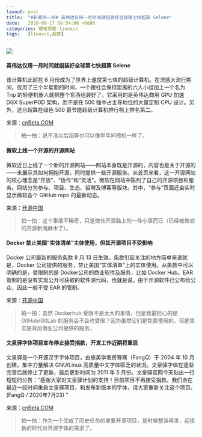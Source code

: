 ```yaml
---
layout: post
title:	"#新闻拍一拍# 英伟达仅用一月时间就组装好全球第七快超算 Selene"
date:	2020-08-17 08:54:06 +0800 
categories:	硬核观察 linuxcn 
tags:	[linuxcn,超算]
---
```



![](/Asserts/Images//attachment/album/202008/17/085356newtv214yeus6d31.jpg)


#### 英伟达仅用一月时间就组装好全球第七快超算 Selene


该计算机此前在 6 月份成为了世界上速度第七快的超级计算机。在流感大流行期间，仅用了三个半星期的时间，一个跟社会保持距离的六人小组加上一个名为 Trip 的轻便机器人就把整个东西组装好了。它采用的是英伟达商用 GPU 加速 DGX SuperPOD 架构，而不是在 500 强中占主导地位的大量定制 CPU 设计。另外，这台超算在绿色 500 最节能超级计算机排行榜上排名第二。


来源：[cnBeta.COM](https://www.cnbeta.com/articles/tech/1016283.htm)



> 
> 拍一拍：说不准以后超算也可以像早年间攒机一样了。
> 
> 
> 


#### 微软上线一个开源的开源网站


微软近日上线了一个新的开源网站——网站本身既是开源的，内容也是关于开源的——来展示其如何拥抱开源，同时提供一些开源服务。从首页来看，这一开源网站的核心理念是“开放”、“协作”和“灵活”。微软在网站中陈列了自己的开源项目和服务。网站分为参与、项目、生态、招聘及博客等版块。其中，“参与”页面还会实时显示微软各个 GitHub repo 的最新动态。


来源：[开源中国](https://www.oschina.net/news/117949/about-opensource-microsoft-com)



> 
> 拍一拍：这个事情不稀奇，只是微软开源路上的一件小事而已（已经被微软的开源新闻麻木了）。
> 
> 
> 


#### Docker 禁止美国“实体清单”主体使用，但其开源项目不受影响


Docker 公司最新的服务条款 8 月 13 日生效。条款引起关注的地方简单来说就是，Docker 公司提供的服务，禁止美国“实体清单”上的实体使用。从条款中可以明确的是，受限制的是 Docker公司的商业软件及服务，比如 Docker Hub。EAR 管制的是没有实现公开可获取的软件源代码，也就是说，由于开源软件已公布给公众，因此一般不受 EAR 的管制。


来源：[开源中国](https://www.oschina.net/news/117954/docker-terms-service-updated)



> 
> 拍一拍：虽然 Dockerhub 受限不是太大的事情，但是我最担心的是 GitHub/GitLab 的服务会不会也受限？因为虽然它们是免费使用的，但是其实是背后商业公司提供的服务。
> 
> 
> 


#### 文泉驿字体项目宣布停止接受捐款，开发工作近期将重启


文泉驿是一个开源汉字字体项目，由旅美学者房骞骞（FangQ）于 2004 年 10 月创建，集中力量解决 GNU/Linux 高质量中文字体匮乏的状况。文泉驿字体在逐渐完善后就停止了更新，最后更新时间为 2011 年 5 月份。文泉驿官网今天贴出一行短短的公告：“感谢大家对文泉驿计划的支持！目前项目不再接受捐款。我们会在最近一段时间重启文泉驿项目，和发布新版本的字体，请大家重新关注这个项目。(FangQ / 2020年7月23) ”


来源：[cnBeta.COM](https://www.cnbeta.com/articles/tech/1016323.htm)



> 
> 拍一拍：作为一个完成了历史任务的重要开源项目，是时候整装再发，迎接新的时代对开源字体的需求了。
> 
> 
>
